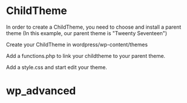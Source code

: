 # ChildTheme

In order to create a ChildTheme, you need to choose and install a parent theme (In this example, our parent theme is "Tweenty Seventeen")

Create your ChildTheme in wordpress/wp-content/themes

Add a functions.php to link your childtheme to your parent theme.

Add a style.css and start edit your theme.


# wp_advanced
